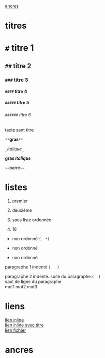 [ancres](#ancres)
# titres
# `#` titre 1
## `##` titre 2
### `###` titre 3
#### `####` titre 4
##### `#####` titre 5
###### `######` titre 6
texte sant titre


`**`**gras**`**`

`_`_italique_`_`

**gras _italique_**

`~~`~~barré~~`~~`

# listes
1. premier
2. deuxième
  1. sous liste ordonnée

18. 18
  * non ordonné `(  *)`
  - non ordonné
  + non ordonné

   paragraphe 1 indenté `(   )`

   paragraphe 2 indenté.
   suite du paragraphe.`(  )`  
   saut de ligne du paragraphe  
   mot1
   mot2
   mot3

# liens
[lien inline](https://google.com)  
[lien inline avec titre](https://google.com "Acceuil de google")  
[lien fichier](supports/github_gikraken.md)  

# ancres
<a name="ancres">
